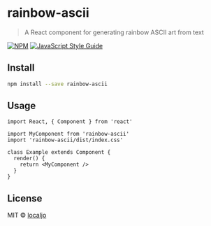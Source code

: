 # rainbow-ascii

> A React component for generating rainbow ASCII art from text

[![NPM](https://img.shields.io/npm/v/rainbow-ascii.svg)](https://www.npmjs.com/package/rainbow-ascii) [![JavaScript Style Guide](https://img.shields.io/badge/code_style-standard-brightgreen.svg)](https://standardjs.com)

## Install

```bash
npm install --save rainbow-ascii
```

## Usage

```tsx
import React, { Component } from 'react'

import MyComponent from 'rainbow-ascii'
import 'rainbow-ascii/dist/index.css'

class Example extends Component {
  render() {
    return <MyComponent />
  }
}
```

## License

MIT © [localjo](https://github.com/localjo)

